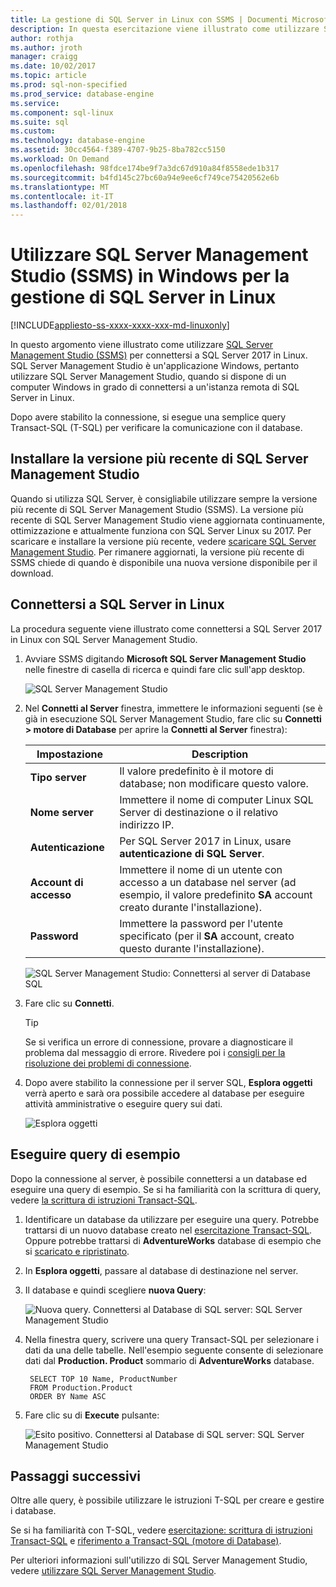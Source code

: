 ```yaml
---
title: La gestione di SQL Server in Linux con SSMS | Documenti Microsoft
description: In questa esercitazione viene illustrato come utilizzare SQL Server Management Studio in Windows per connettersi a SQL Server in esecuzione in Linux.
author: rothja
ms.author: jroth
manager: craigg
ms.date: 10/02/2017
ms.topic: article
ms.prod: sql-non-specified
ms.prod_service: database-engine
ms.service: 
ms.component: sql-linux
ms.suite: sql
ms.custom: 
ms.technology: database-engine
ms.assetid: 30cc4564-f389-4707-9b25-8ba782cc5150
ms.workload: On Demand
ms.openlocfilehash: 98fdce174be9f7a3dc67d910a84f8558ede1b317
ms.sourcegitcommit: b4fd145c27bc60a94e9ee6cf749ce75420562e6b
ms.translationtype: MT
ms.contentlocale: it-IT
ms.lasthandoff: 02/01/2018
---
```

# <a name="use-sql-server-management-studio-ssms-on-windows-to-manage-sql-server-on-linux"></a>Utilizzare SQL Server Management Studio (SSMS) in Windows per la gestione di SQL Server in Linux

[!INCLUDE[appliesto-ss-xxxx-xxxx-xxx-md-linuxonly](../includes/appliesto-ss-xxxx-xxxx-xxx-md-linuxonly.md)]

In questo argomento viene illustrato come utilizzare [SQL Server Management Studio (SSMS)](../ssms/download-sql-server-management-studio-ssms.md) per connettersi a SQL Server 2017 in Linux. SQL Server Management Studio è un'applicazione Windows, pertanto utilizzare SQL Server Management Studio, quando si dispone di un computer Windows in grado di connettersi a un'istanza remota di SQL Server in Linux.

Dopo avere stabilito la connessione, si esegue una semplice query Transact-SQL (T-SQL) per verificare la comunicazione con il database.

## <a name="install-the-newest-version-of-sql-server-management-studio"></a>Installare la versione più recente di SQL Server Management Studio

Quando si utilizza SQL Server, è consigliabile utilizzare sempre la versione più recente di SQL Server Management Studio (SSMS). La versione più recente di SQL Server Management Studio viene aggiornata continuamente, ottimizzazione e attualmente funziona con SQL Server Linux su 2017. Per scaricare e installare la versione più recente, vedere [scaricare SQL Server Management Studio](../ssms/download-sql-server-management-studio-ssms.md). Per rimanere aggiornati, la versione più recente di SSMS chiede di quando è disponibile una nuova versione disponibile per il download. 

## <a name="connect-to-sql-server-on-linux"></a>Connettersi a SQL Server in Linux

La procedura seguente viene illustrato come connettersi a SQL Server 2017 in Linux con SQL Server Management Studio.

1. Avviare SSMS digitando **Microsoft SQL Server Management Studio** nelle finestre di casella di ricerca e quindi fare clic sull'app desktop.

    ![SQL Server Management Studio](./media/sql-server-linux-develop-use-ssms/ssms.png)

2. Nel **Connetti al Server** finestra, immettere le informazioni seguenti (se è già in esecuzione SQL Server Management Studio, fare clic su **Connetti > motore di Database** per aprire la **Connetti al Server** finestra):

   | Impostazione | Description |
   |-----|-----|
   | **Tipo server** | Il valore predefinito è il motore di database; non modificare questo valore. |
   | **Nome server** | Immettere il nome di computer Linux SQL Server di destinazione o il relativo indirizzo IP. |
   | **Autenticazione** | Per SQL Server 2017 in Linux, usare **autenticazione di SQL Server**. |
   | **Account di accesso** | Immettere il nome di un utente con accesso a un database nel server (ad esempio, il valore predefinito **SA** account creato durante l'installazione). |
   | **Password** | Immettere la password per l'utente specificato (per il **SA** account, creato questo durante l'installazione). |

    ![SQL Server Management Studio: Connettersi al server di Database SQL](./media/sql-server-linux-develop-use-ssms/connect.png)

3. Fare clic su **Connetti**.

    > [!TIP]
    > Se si verifica un errore di connessione, provare a diagnosticare il problema dal messaggio di errore. Rivedere poi i [consigli per la risoluzione dei problemi di connessione](sql-server-linux-troubleshooting-guide.md#connection).
 
5. Dopo avere stabilito la connessione per il server SQL, **Esplora oggetti** verrà aperto e sarà ora possibile accedere al database per eseguire attività amministrative o eseguire query sui dati.
 
     ![Esplora oggetti](./media/sql-server-linux-develop-use-ssms/object-explorer.png)
     
## <a name="run-sample-queries"></a>Eseguire query di esempio

Dopo la connessione al server, è possibile connettersi a un database ed eseguire una query di esempio. Se si ha familiarità con la scrittura di query, vedere [la scrittura di istruzioni Transact-SQL](../t-sql/tutorial-writing-transact-sql-statements.md).

1. Identificare un database da utilizzare per eseguire una query. Potrebbe trattarsi di un nuovo database creato nel [esercitazione Transact-SQL](../t-sql/tutorial-writing-transact-sql-statements.md). Oppure potrebbe trattarsi di **AdventureWorks** database di esempio che si [scaricato e ripristinato](sql-server-linux-migrate-restore-database.md).
2. In **Esplora oggetti**, passare al database di destinazione nel server.
2. Il database e quindi scegliere **nuova Query**:

    ![Nuova query. Connettersi al Database di SQL server: SQL Server Management Studio](./media/sql-server-linux-develop-use-ssms/new-query.png)

3. Nella finestra query, scrivere una query Transact-SQL per selezionare i dati da una delle tabelle. Nell'esempio seguente consente di selezionare dati dal **Production. Product** sommario di **AdventureWorks** database.

        SELECT TOP 10 Name, ProductNumber
        FROM Production.Product
        ORDER BY Name ASC

4. Fare clic su di **Execute** pulsante:

    ![Esito positivo. Connettersi al Database di SQL server: SQL Server Management Studio](./media/sql-server-linux-develop-use-ssms/execute-query.png)

## <a name="next-steps"></a>Passaggi successivi

Oltre alle query, è possibile utilizzare le istruzioni T-SQL per creare e gestire i database.

Se si ha familiarità con T-SQL, vedere [esercitazione: scrittura di istruzioni Transact-SQL](../t-sql/tutorial-writing-transact-sql-statements.md) e [riferimento a Transact-SQL (motore di Database)](https://msdn.microsoft.com/library/bb510741.aspx).

Per ulteriori informazioni sull'utilizzo di SQL Server Management Studio, vedere [utilizzare SQL Server Management Studio](https://msdn.microsoft.com/library/ms174173.aspx).
